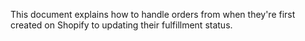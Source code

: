 This document explains how to handle orders from when they're first created on Shopify to updating their fulfillment status.
